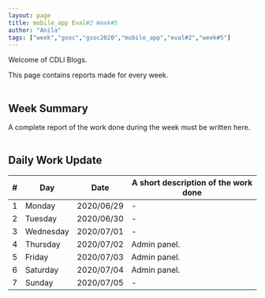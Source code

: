 ```yaml
---
layout: page
title: mobile_app Eval#2 Week#5
author: "Anila"
tags: ["week","gsoc","gsoc2020","mobile_app","eval#2","week#5"]
---
```

Welcome of CDLI Blogs.

This page contains reports made for every week.<br><br>

## Week Summary

A complete report of the work done during the week must be written here.<br><br>


## Daily Work Update

|\#|Day|Date|A short description of the work done|  
|---	|---	|---	|---	|  
|1   	| Monday 	|   2020/06/29	|-   	|  
|2   	| Tuesday  	|   2020/06/30	|-   	|  
|3   	| Wednesday  	|  2020/07/01 	|-   	|  
|4   	| Thursday  	|   2020/07/02	|Admin panel.   	|  
|5   	| Friday  	|   2020/07/03	|Admin panel.   	|  
|6   	| Saturday  	|   2020/07/04	|Admin panel.   	|  
|7   	| Sunday  	|   2020/07/05	|-   	|  
